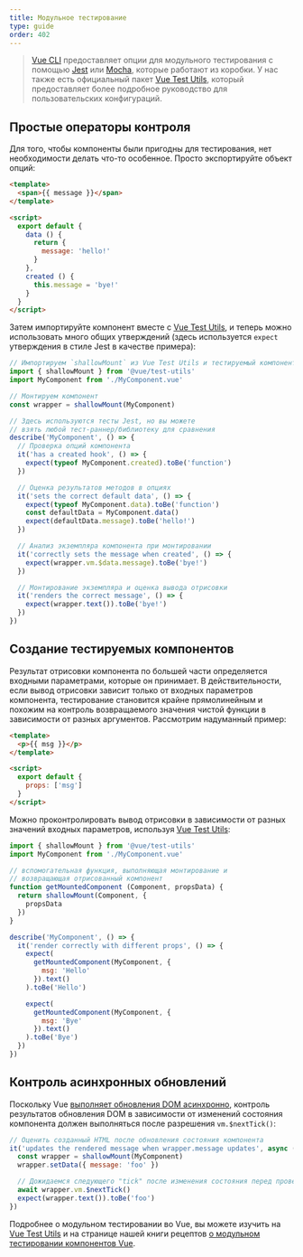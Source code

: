 ```yaml
---
title: Модульное тестирование
type: guide
order: 402
---
```


> [Vue CLI](https://cli.vuejs.org/ru/) предоставляет опции для модульного тестирования с помощью [Jest](https://github.com/facebook/jest) или [Mocha](https://mochajs.org/), которые работают из коробки. У нас также есть официальный пакет [Vue Test Utils](https://vue-test-utils.vuejs.org/ru/), который предоставляет более подробное руководство для пользовательских конфигураций.

## Простые операторы контроля

Для того, чтобы компоненты были пригодны для тестирования, нет необходимости делать что-то особенное. Просто экспортируйте объект опций:

```html
<template>
  <span>{{ message }}</span>
</template>

<script>
  export default {
    data () {
      return {
        message: 'hello!'
      }
    },
    created () {
      this.message = 'bye!'
    }
  }
</script>
```

Затем импортируйте компонент вместе с [Vue Test Utils](https://vue-test-utils.vuejs.org/ru/), и теперь можно использовать много общих утверждений (здесь используется `expect` утверждения в стиле Jest в качестве примера):

```js
// Импортируем `shallowMount` из Vue Test Utils и тестируемый компонент
import { shallowMount } from '@vue/test-utils'
import MyComponent from './MyComponent.vue'

// Монтируем компонент
const wrapper = shallowMount(MyComponent)

// Здесь используются тесты Jest, но вы можете
// взять любой тест-раннер/библиотеку для сравнения
describe('MyComponent', () => {
  // Проверка опций компонента
  it('has a created hook', () => {
    expect(typeof MyComponent.created).toBe('function')
  })

  // Оценка результатов методов в опциях
  it('sets the correct default data', () => {
    expect(typeof MyComponent.data).toBe('function')
    const defaultData = MyComponent.data()
    expect(defaultData.message).toBe('hello!')
  })

  // Анализ экземпляра компонента при монтировании
  it('correctly sets the message when created', () => {
    expect(wrapper.vm.$data.message).toBe('bye!')
  })

  // Монтирование экземпляра и оценка вывода отрисовки
  it('renders the correct message', () => {
    expect(wrapper.text()).toBe('bye!')
  })
})
```

## Создание тестируемых компонентов

Результат отрисовки компонента по большей части определяется входными параметрами, которые он принимает. В действительности, если вывод отрисовки зависит только от входных параметров компонента, тестирование становится крайне прямолинейным и похожим на контроль возвращаемого значения чистой функции в зависимости от разных аргументов. Рассмотрим надуманный пример:

```html
<template>
  <p>{{ msg }}</p>
</template>

<script>
  export default {
    props: ['msg']
  }
</script>
```

Можно проконтролировать вывод отрисовки в зависимости от разных значений входных параметров, используя [Vue Test Utils](https://vue-test-utils.vuejs.org/ru/):

```js
import { shallowMount } from '@vue/test-utils'
import MyComponent from './MyComponent.vue'

// вспомогательная функция, выполняющая монтирование и
// возвращающая отрисованный компонент
function getMountedComponent (Component, propsData) {
  return shallowMount(Component, {
    propsData
  })
}

describe('MyComponent', () => {
  it('render correctly with different props', () => {
    expect(
      getMountedComponent(MyComponent, {
        msg: 'Hello'
      }).text()
    ).toBe('Hello')

    expect(
      getMountedComponent(MyComponent, {
        msg: 'Bye'
      }).text()
    ).toBe('Bye')
  })
})
```

## Контроль асинхронных обновлений

Поскольку Vue [выполняет обновления DOM асинхронно](reactivity.html#Асинхронная-очередь-обновлений), контроль результатов обновления DOM в зависимости от изменений состояния компонента должен выполняться после разрешения `vm.$nextTick()`:

```js
// Оценить созданный HTML после обновления состояния компонента
it('updates the rendered message when wrapper.message updates', async () => {
  const wrapper = shallowMount(MyComponent)
  wrapper.setData({ message: 'foo' })

  // Дожидаемся следующего "tick" после изменения состояния перед проверкой изменений в DOM
  await wrapper.vm.$nextTick()
  expect(wrapper.text()).toBe('foo')
})
```

Подробнее о модульном тестировании во Vue, вы можете изучить на [Vue Test Utils](https://vue-test-utils.vuejs.org/ru/) и на странице нашей книги рецептов [о модульном тестировании компонентов Vue](../cookbook/unit-testing-vue-components.html).
